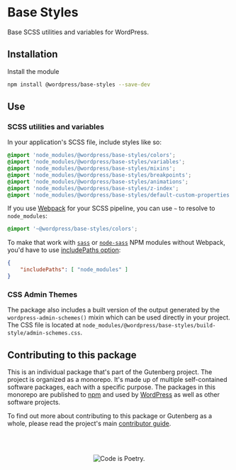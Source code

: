 # Base Styles

Base SCSS utilities and variables for WordPress.

## Installation

Install the module

```bash
npm install @wordpress/base-styles --save-dev
```

## Use

### SCSS utilities and variables

In your application's SCSS file, include styles like so:

```scss
@import 'node_modules/@wordpress/base-styles/colors';
@import 'node_modules/@wordpress/base-styles/variables';
@import 'node_modules/@wordpress/base-styles/mixins';
@import 'node_modules/@wordpress/base-styles/breakpoints';
@import 'node_modules/@wordpress/base-styles/animations';
@import 'node_modules/@wordpress/base-styles/z-index';
@import 'node_modules/@wordpress/base-styles/default-custom-properties';
```

If you use [Webpack](https://webpack.js.org/) for your SCSS pipeline, you can use `~` to resolve to `node_modules`:

```scss
@import '~@wordpress/base-styles/colors';
```

To make that work with [`sass`](https://www.npmjs.com/package/sass) or [`node-sass`](https://www.npmjs.com/package/node-sass) NPM modules without Webpack, you'd have to use [includePaths option](https://sass-lang.com/documentation/js-api#includepaths):

```json
{
	"includePaths": [ "node_modules" ]
}
```

### CSS Admin Themes

The package also includes a built version of the output generated by the `wordpress-admin-schemes()` mixin which can be used directly in your project. The CSS file is located at `node_modules/@wordpress/base-styles/build-style/admin-schemes.css`.

## Contributing to this package

This is an individual package that's part of the Gutenberg project. The project is organized as a monorepo. It's made up of multiple self-contained software packages, each with a specific purpose. The packages in this monorepo are published to [npm](https://www.npmjs.com/) and used by [WordPress](https://make.wordpress.org/core/) as well as other software projects.

To find out more about contributing to this package or Gutenberg as a whole, please read the project's main [contributor guide](https://github.com/WordPress/gutenberg/tree/HEAD/CONTRIBUTING.md).

<br /><br /><p align="center"><img src="https://s.w.org/style/images/codeispoetry.png?1" alt="Code is Poetry." /></p>

